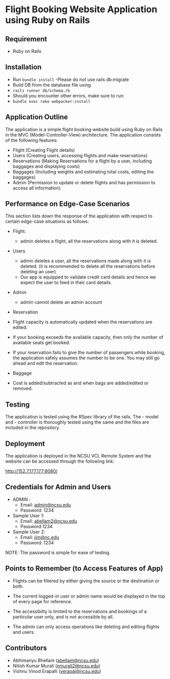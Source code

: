 # Flight Booking Website Application using Ruby on Rails

## Requirement
- Ruby on Rails

## Installation
- Run ```bundle install```
-Please do not use rails db:migrate
- Build DB from the database file using
- ```rails runner db/schema.rb ```
- Should you encounter other errors, make sure to run:
- ```bundle exec rake webpacker:install```

## Application Outline

The application is a simple flight booking website build using Ruby on Rails in the MVC (Model-Controller-View) architecture. The application consists of the following features:

- Flight (Creating Flight details)
- Users (Creating users, accessing flights and make reservations)
- Reservations (Making Reservations for a flight by a user, including baggages and displaying costs)
- Baggages (Including weights and estimating total costs, editing the baggages)
- Admin (Permission to update or delete flights and has permission to access all information)

## Performance on Edge-Case Scenarios

This section lists down the response of the application with respect to certain edge-case situations as follows:

- Flight:
    - admin deletes a flight, all the reservations along with it is deleted.

- Users
    - admin deletes a user, all the reservations made along with it is deleted. (it is recommended to delete all the reservations before deleting an user)
    - Our app is equipped to validate credit card details and hence we expect the user to feed in their card details.

- Admin
    - admin cannot delete an admin account

- Reservation
- Flight capacity is automatically updated when the reservations are edited.
- If your booking exceeds the available capacity, then only the number of available seats get booked.
- If your reservation fails to give the number of passengers while booking, the application safely assumes the number to be one. You may still go ahead and edit the reservation.

- Baggage
- Cost is added/subtracted as and when bags are added/edited or removed.


## Testing

The application is tested using the RSpec library of the rails. The - model and - controller is thoroughly tested using the same and the files are included in the repository.

## Deployment

The application is deployed in the NCSU VCL Remote System and the website can be accessed through the following link:

http://152.7.177.177:8080/

## Credentials for Admin and Users
- ADMIN :
    - Email: admin@ncsu.edu
    - Password: 1234
- Sample User 1:
    - Email: abellam2@ncsu.edu
    - Password:1234
- Sample User 2:
    - Email: jim@nc.edu
    - Password: 1234

NOTE: The password is simple for ease of testing.

## Points to Remember (to Access Features of App)

- Flights can be filtered by either giving the source or the destination or both.

- The current logged-in user or admin name would be displayed in the top of every page for reference.

- The accessibilty is limited to the reservations and bookings of a particular user only, and is not accessible by all.

- The admin can only access operations like deleting and editing flights and users.


## Contributors

- Abhimanyu Bhellam (abellam@ncsu.edu)
- Nitish Kumar Murali (nmurali2@ncsu.edu)
- Vishnu Vinod Erapalli (verapal@ncsu.edu)
